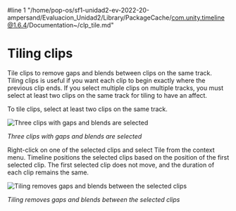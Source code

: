 #line 1 "/home/pop-os/sf1-unidad2-ev-2022-20-ampersand/Evaluacion_Unidad2/Library/PackageCache/com.unity.timeline@1.6.4/Documentation~/clp_tile.md"
# Tiling clips

Tile clips to remove gaps and blends between clips on the same track. Tiling clips is useful if you want each clip to begin exactly where the previous clip ends. If you select multiple clips on multiple tracks, you must select at least two clips on the same track for tiling to have an affect.

To tile clips, select at least two clips on the same track.

![Three clips with gaps and blends are selected](images/timeline_clips_tile_selection.png)

_Three clips with gaps and blends are selected_

Right-click on one of the selected clips and select Tile from the context menu. Timeline positions the selected clips based on the position of the first selected clip. The first selected clip does not move, and the duration of each clip remains the same.

![Tiling removes gaps and blends between the selected clips](images/timeline_clips_tile_result.png)

_Tiling removes gaps and blends between the selected clips_
